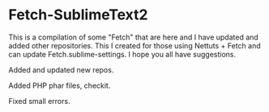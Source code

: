 Fetch-SublimeText2
==================

This is a compilation of some "Fetch" that are here and I have updated and added other repositories.
This I created for those using Nettuts + Fetch and can update Fetch.sublime-settings.
I hope you all have suggestions.

Added and updated new repos.

Added PHP phar files, checkit.

Fixed small errors.


